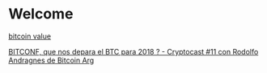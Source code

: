 # Welcome

[bitcoin value](https://cryptocast.github.io/)

[BITCONF, que nos depara el BTC para 2018 ? - Cryptocast #11 con Rodolfo Andragnes de Bitcoin Arg](https://youtu.be/melBP4bgCgU)
